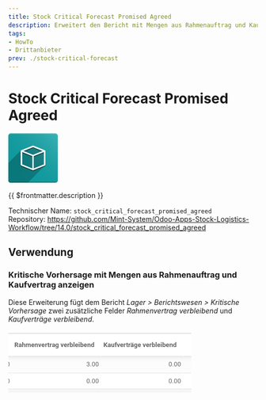 ```yaml
---
title: Stock Critical Forecast Promised Agreed
description: Erweitert den Bericht mit Mengen aus Rahmenauftrag und Kaufvertrag.
tags:
- HowTo
- Drittanbieter
prev: ./stock-critical-forecast
---
```

# Stock Critical Forecast Promised Agreed
![icon_oms_box](attachments/icon_oms_box.png)

{{ $frontmatter.description }}

Technischer Name: `stock_critical_forecast_promised_agreed`\
Repository: <https://github.com/Mint-System/Odoo-Apps-Stock-Logistics-Workflow/tree/14.0/stock_critical_forecast_promised_agreed>

## Verwendung

### Kritische Vorhersage mit Mengen aus Rahmenauftrag und Kaufvertrag anzeigen

Diese Erweiterung fügt dem Bericht *Lager > Berichtswesen > Kritische Vorhersage* zwei zusätzliche Felder *Rahmenvertrag verbleibend* und *Kaufverträge verbleibend*.

![](attachments/Stock%20Critical%20Forecast%20Promised%20Agreed.png)